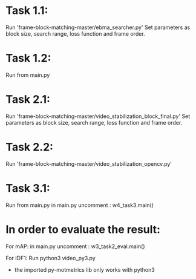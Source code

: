 # Task 1.1:

Run 'frame-block-matching-master/ebma_searcher.py' Set parameters as block size, search range, loss function and frame order.

# Task 1.2:

Run from main.py

# Task 2.1:

Run 'frame-block-matching-master/video_stabilization_block_final.py' Set parameters as block size, search range, loss function and frame order.

# Task 2.2:

Run 'frame-block-matching-master/video_stabilization_opencv.py'

# Task 3.1:

Run from main.py
in main.py uncomment : w4_task3.main()

# In order to evaluate the result:
For mAP:
in main.py uncomment : w3_task2_eval.main()

For IDF1:
Run python3 video_py3.py
* the imported py-motmetrics lib only works with python3
